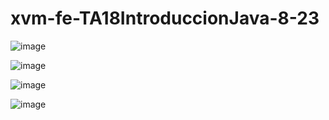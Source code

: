 # xvm-fe-TA18IntroduccionJava-8-23


![image](https://github.com/xaco04/xvm-fe-TA18IntroduccionJava-8-23/assets/93447803/e66d0b3c-9f98-4f05-aed1-d5a4cd95738c)


![image](https://github.com/xaco04/xvm-fe-TA18IntroduccionJava-8-23/assets/93447803/c44c9394-104d-4e80-9475-85cada69ffcb)


![image](https://github.com/xaco04/xvm-fe-TA18IntroduccionJava-8-23/assets/93447803/b60eb3c1-ebd5-422e-a44f-0d9bc801f62a)


![image](https://github.com/xaco04/xvm-fe-TA18IntroduccionJava-8-23/assets/93447803/9ba47cb7-9d7b-448a-af74-fe031e090bcc)



